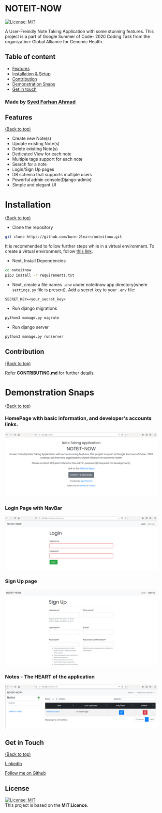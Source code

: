 # NOTEIT-NOW

[![License: MIT](https://img.shields.io/badge/License-MIT-yellow.svg)](https://opensource.org/licenses/MIT)

A User-Freindly Note Taking Application with some stunning features. This project is a part of Google Summer of Code- 2020 Coding Task from the organization: Global Alliance for Genomic Health.

## Table of content ##

- [Features](#features)
- [Installation & Setup](#installation)
- [Contribution](#contribution)
- [Demonstration Snaps](#demonstration-snaps)
- [Get in touch](#-get-in-touch)




### Made by [Syed Farhan Ahmad](https://www.linkedin.com/in/syedfarhanahmad/)

## Features ##

[(Back to top)](#table-of-content)

- Create new Note(s)
- Update existing Note(s)
- Delete existing Note(s)
- Dedicated View for each note
- Multiple tags support for each note
- Search for a note
- Login/Sign Up pages 
- DB schema that supports multiple users
- Powerful admin console(Django-admin)
- Simple and elegant UI


# Installation #

[(Back to top)](#table-of-content)

- Clone the repository

```bash
git clone https://github.com/born-2learn/noteitnow.git
```

It is recommended to follow further steps while in a virtual environment. To create a virtual environment, follow [this link](https://packaging.python.org/guides/installing-using-pip-and-virtual-environments/).

- Next, Install Dependencies

```bash
cd noteitnow
pip3 install -r requirements.txt
```

- Next, create a file names `.env` under noteitnow app directory(where `settings.py` file is present). Add a secret key to your `.env` file:

```
SECRET_KEY=<your_secret_key>
```

- Run django migrations

```bash
python3 manage.py migrate
```

- Run django server

```bash
python3 manage.py runserver
```

## Contribution ##
[(Back to top)](#table-of-content)

Refer **CONTRIBUTING.md** for further details.

# Demonstration Snaps #

[(Back to top)](#table-of-content)

### HomePage with basic information, and developer's accounts links.

![HomePage](pictures/home_page.png)   

### Login Page with NavBar
![LoginPage](pictures/login.png)

### Sign Up page
![SignUpPage](pictures/signup.png)

### Notes - The HEART of the application
![Notes](pictures/notes.png)


## Get in Touch ##

[(Back to top)](#table-of-content)

[LinkedIn](https://www.linkedin.com/in/syedfarhanahmad/)

[Follow me on Github](https://github.com/born-2learn)

## License
[![License: MIT](https://img.shields.io/badge/License-MIT-yellow.svg)](https://opensource.org/licenses/MIT)   
This project is based on the **MIT Licence**.



